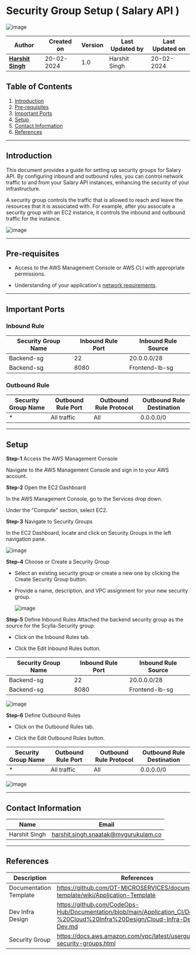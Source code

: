 # Security Group Setup ( Salary API )
![image](https://github.com/CodeOps-Hub/Documentation/assets/156056444/cf209d64-d328-430c-b815-0035cd4d9ba2)

| Author                                                           | Created on  | Version    | Last Updated by | Last Updated on |
| ---------------------------------------------------------------- | ----------- | ---------- | --------------- | --------------- |
| **[Harshit Singh](https://github.com/Panu-S-Harshit-Ninja-07)**  | 20-02-2024  | 1.0        | Harshit Singh   | 20-02-2024      |


## Table  of Contents

1. [Introduction](#Introduction)
2. [Pre-requisites](#Pre-requisites)
3. [Important Ports](#Important-Ports)
4. [Setup](#Setup)
5. [Contact Information](#Contact-Information)
6. [References](#References)
***

## Introduction

This document provides a guide for setting up security groups for Salary API. By configuring inbound and outbound rules, you can control network traffic to and from your Salary API instances, enhancing the security of your infrastructure.

A security group controls the traffic that is allowed to reach and leave the resources that it is associated with. For example, after you associate a security group with an EC2 instance, it controls the inbound and outbound traffic for the instance.

![image](https://github.com/CodeOps-Hub/Documentation/assets/156056444/c2985136-71f2-41a9-b796-d8dc9d9af76b)

***
## Pre-requisites
* Access to the AWS Management Console or AWS CLI with appropriate permissions.

* Understanding of your application's [network requirements](https://github.com/CodeOps-Hub/Documentation/blob/main/Application_CI/Design/09-%20Cloud%20Infra%20Design/Cloud-Infra-Design-Dev.md).
***
## Important Ports
### Inbound Rule
| Security Group Name | Inbound Rule Port | Inbound Rule Source |
|---------------------|-------------------|---------------------|
| Backend-sg          | 22                | 20.0.0.0/28         |
| Backend-sg          | 8080              | Frontend-lb-sg          |

### Outbound Rule
| Security Group Name | Outbound Rule Port | Outbound Rule Protocol | Outbound Rule Destination |
|---------------------|---------------------|------------------------|--------------------------|
| *                   | All traffic         | All                    | 0.0.0.0/0                | 

***
## Setup

**Step-1** Access the AWS Management Console

Navigate to the AWS Management Console and sign in to your AWS account.

**Step-2** Open the EC2 Dashboard

In the AWS Management Console, go to the Services drop down.

Under the "Compute" section, select EC2.

**Step-3** Navigate to Security Groups

In the EC2 Dashboard, locate and click on Security Groups in the left navigation pane.

![image](https://github.com/CodeOps-Hub/Documentation/assets/156056709/54e01965-722a-4db3-a66a-cd15f0fac52b)

**Step-4** Choose or Create a Security Group

* Select an existing security group or create a new one by clicking the Create Security Group button.

* Provide a name, description, and VPC assignment for your new security group.

  ![image](https://github.com/CodeOps-Hub/Documentation/assets/156056709/82f6ed9b-8ea9-4092-9e3a-db318d806168)
  

**Step-5** Define Inbound Rules
Attached the backend security group as the source for the Scylla-Security group:

* Click on the Inbound Rules tab.

* Click the Edit Inbound Rules button.

| Security Group Name | Inbound Rule Port | Inbound Rule Source |
|---------------------|-------------------|---------------------|
| Backend-sg          | 22                | 20.0.0.0/28         |
| Backend-sg          | 8080              | Frontend-lb-sg          |

![image](https://github.com/CodeOps-Hub/Documentation/assets/156056444/d0c7fb00-c625-4547-aef3-81449b94ee63)

**Step-6** Define Outbound Rules

* Click on the Outbound Rules tab.

* Click the Edit Outbound Rules button.

| Security Group Name | Outbound Rule Port | Outbound Rule Protocol | Outbound Rule Destination |
|---------------------|---------------------|------------------------|--------------------------|
| *                   | All traffic         | All                    | 0.0.0.0/0                | 

![image](https://github.com/CodeOps-Hub/Documentation/assets/156056444/09859986-25c0-420f-a966-f90e7c28d3b3)
***

## Contact Information

|     Name         | Email  |
| -----------------| ------------------------------------ |
| Harshit Singh    | harshit.singh.snaatak@mygurukulam.co |
***

## References

| Description                                   | References  
| --------------------------------------------  | -------------------------------------------------|
| Documentation Template | https://github.com/OT-MICROSERVICES/documentation-template/wiki/Application-Template |
| Dev Infra Design      | https://github.com/CodeOps-Hub/Documentation/blob/main/Application_CI/Design/09-%20Cloud%20Infra%20Design/Cloud-Infra-Design-Dev.md |
| Security Group | https://docs.aws.amazon.com/vpc/latest/userguide/vpc-security-groups.html |
